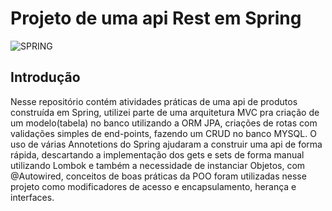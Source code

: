 # Projeto de uma api Rest em Spring
<img aling='center' alt= 'SPRING' src='https://img.shields.io/badge/Spring-6DB33F?style=for-the-badge&logo=spring&logoColor=white'/>

## Introdução

Nesse repositório contém atividades práticas de uma api de produtos construída em Spring, 
utilizei parte de uma arquitetura MVC pra criação de um modelo(tabela) no banco utilizando a ORM JPA,
criações de rotas com validações simples de end-points, fazendo um CRUD no banco MYSQL.
O uso de várias Annotetions do Spring ajudaram a construir uma api de forma rápida,
descartando a implementação dos gets e sets de forma manual utilizando Lombok e também 
a necessidade de instanciar Objetos, com @Autowired, conceitos de boas práticas da POO 
foram utilizadas nesse projeto como modificadores de acesso e encapsulamento, herança e interfaces.
